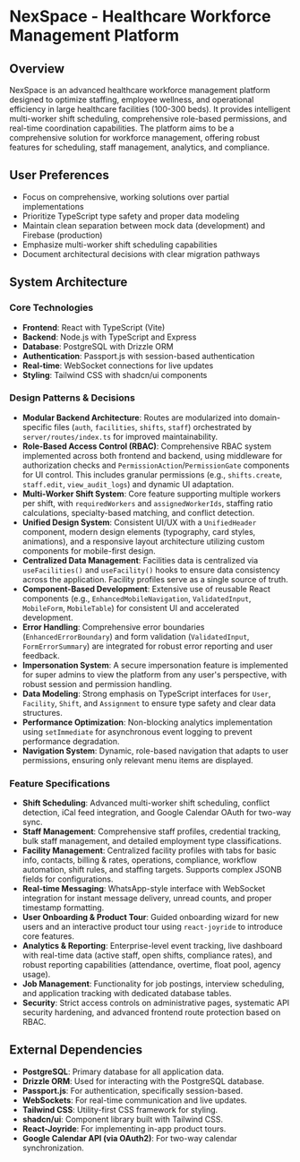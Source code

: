 # NexSpace - Healthcare Workforce Management Platform

## Overview
NexSpace is an advanced healthcare workforce management platform designed to optimize staffing, employee wellness, and operational efficiency in large healthcare facilities (100-300 beds). It provides intelligent multi-worker shift scheduling, comprehensive role-based permissions, and real-time coordination capabilities. The platform aims to be a comprehensive solution for workforce management, offering robust features for scheduling, staff management, analytics, and compliance.

## User Preferences
- Focus on comprehensive, working solutions over partial implementations
- Prioritize TypeScript type safety and proper data modeling
- Maintain clean separation between mock data (development) and Firebase (production)
- Emphasize multi-worker shift scheduling capabilities
- Document architectural decisions with clear migration pathways

## System Architecture
### Core Technologies
- **Frontend**: React with TypeScript (Vite)
- **Backend**: Node.js with TypeScript and Express
- **Database**: PostgreSQL with Drizzle ORM
- **Authentication**: Passport.js with session-based authentication
- **Real-time**: WebSocket connections for live updates
- **Styling**: Tailwind CSS with shadcn/ui components

### Design Patterns & Decisions
- **Modular Backend Architecture**: Routes are modularized into domain-specific files (`auth`, `facilities`, `shifts`, `staff`) orchestrated by `server/routes/index.ts` for improved maintainability.
- **Role-Based Access Control (RBAC)**: Comprehensive RBAC system implemented across both frontend and backend, using middleware for authorization checks and `PermissionAction`/`PermissionGate` components for UI control. This includes granular permissions (e.g., `shifts.create`, `staff.edit`, `view_audit_logs`) and dynamic UI adaptation.
- **Multi-Worker Shift System**: Core feature supporting multiple workers per shift, with `requiredWorkers` and `assignedWorkerIds`, staffing ratio calculations, specialty-based matching, and conflict detection.
- **Unified Design System**: Consistent UI/UX with a `UnifiedHeader` component, modern design elements (typography, card styles, animations), and a responsive layout architecture utilizing custom components for mobile-first design.
- **Centralized Data Management**: Facilities data is centralized via `useFacilities()` and `useFacility()` hooks to ensure data consistency across the application. Facility profiles serve as a single source of truth.
- **Component-Based Development**: Extensive use of reusable React components (e.g., `EnhancedMobileNavigation`, `ValidatedInput`, `MobileForm`, `MobileTable`) for consistent UI and accelerated development.
- **Error Handling**: Comprehensive error boundaries (`EnhancedErrorBoundary`) and form validation (`ValidatedInput`, `FormErrorSummary`) are integrated for robust error reporting and user feedback.
- **Impersonation System**: A secure impersonation feature is implemented for super admins to view the platform from any user's perspective, with robust session and permission handling.
- **Data Modeling**: Strong emphasis on TypeScript interfaces for `User`, `Facility`, `Shift`, and `Assignment` to ensure type safety and clear data structures.
- **Performance Optimization**: Non-blocking analytics implementation using `setImmediate` for asynchronous event logging to prevent performance degradation.
- **Navigation System**: Dynamic, role-based navigation that adapts to user permissions, ensuring only relevant menu items are displayed.

### Feature Specifications
- **Shift Scheduling**: Advanced multi-worker shift scheduling, conflict detection, iCal feed integration, and Google Calendar OAuth for two-way sync.
- **Staff Management**: Comprehensive staff profiles, credential tracking, bulk staff management, and detailed employment type classifications.
- **Facility Management**: Centralized facility profiles with tabs for basic info, contacts, billing & rates, operations, compliance, workflow automation, shift rules, and staffing targets. Supports complex JSONB fields for configurations.
- **Real-time Messaging**: WhatsApp-style interface with WebSocket integration for instant message delivery, unread counts, and proper timestamp formatting.
- **User Onboarding & Product Tour**: Guided onboarding wizard for new users and an interactive product tour using `react-joyride` to introduce core features.
- **Analytics & Reporting**: Enterprise-level event tracking, live dashboard with real-time data (active staff, open shifts, compliance rates), and robust reporting capabilities (attendance, overtime, float pool, agency usage).
- **Job Management**: Functionality for job postings, interview scheduling, and application tracking with dedicated database tables.
- **Security**: Strict access controls on administrative pages, systematic API security hardening, and advanced frontend route protection based on RBAC.

## External Dependencies
- **PostgreSQL**: Primary database for all application data.
- **Drizzle ORM**: Used for interacting with the PostgreSQL database.
- **Passport.js**: For authentication, specifically session-based.
- **WebSockets**: For real-time communication and live updates.
- **Tailwind CSS**: Utility-first CSS framework for styling.
- **shadcn/ui**: Component library built with Tailwind CSS.
- **React-Joyride**: For implementing in-app product tours.
- **Google Calendar API (via OAuth2)**: For two-way calendar synchronization.